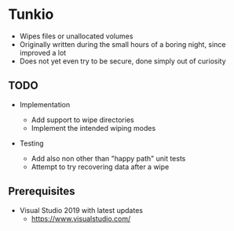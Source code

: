 # Tunkio

- Wipes files or unallocated volumes
- Originally written during the small hours of a boring night, since improved a lot
- Does not yet even try to be secure, done simply out of curiosity

## TODO

- Implementation
  - Add support to wipe directories
  - Implement the intended wiping modes

- Testing
  - Add also non other than "happy path" unit tests
  - Attempt to try recovering data after a wipe

## Prerequisites

- Visual Studio 2019 with latest updates
  - https://www.visualstudio.com/